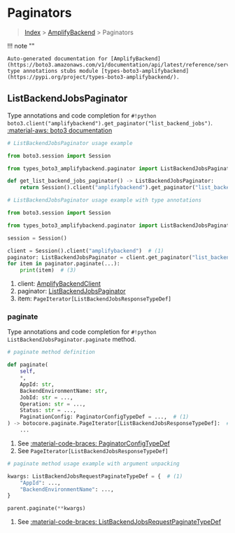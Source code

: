 # Paginators

> [Index](../README.md) > [AmplifyBackend](./README.md) > Paginators

!!! note ""

    Auto-generated documentation for [AmplifyBackend](https://boto3.amazonaws.com/v1/documentation/api/latest/reference/services/amplifybackend.html#amplifybackend)
    type annotations stubs module [types-boto3-amplifybackend](https://pypi.org/project/types-boto3-amplifybackend/).

## ListBackendJobsPaginator

Type annotations and code completion for `#!python boto3.client("amplifybackend").get_paginator("list_backend_jobs")`.
[:material-aws: boto3 documentation](https://boto3.amazonaws.com/v1/documentation/api/latest/reference/services/amplifybackend/paginator/ListBackendJobs.html#AmplifyBackend.Paginator.ListBackendJobs)

```python
# ListBackendJobsPaginator usage example

from boto3.session import Session

from types_boto3_amplifybackend.paginator import ListBackendJobsPaginator

def get_list_backend_jobs_paginator() -> ListBackendJobsPaginator:
    return Session().client("amplifybackend").get_paginator("list_backend_jobs")
```

```python
# ListBackendJobsPaginator usage example with type annotations

from boto3.session import Session

from types_boto3_amplifybackend.paginator import ListBackendJobsPaginator

session = Session()

client = Session().client("amplifybackend")  # (1)
paginator: ListBackendJobsPaginator = client.get_paginator("list_backend_jobs")  # (2)
for item in paginator.paginate(...):
    print(item)  # (3)
```

1. client: [AmplifyBackendClient](./client.md)
2. paginator: [ListBackendJobsPaginator](./paginators.md#listbackendjobspaginator)
3. item: `PageIterator[ListBackendJobsResponseTypeDef]`


### paginate

Type annotations and code completion for `#!python ListBackendJobsPaginator.paginate` method.

```python
# paginate method definition

def paginate(
    self,
    *,
    AppId: str,
    BackendEnvironmentName: str,
    JobId: str = ...,
    Operation: str = ...,
    Status: str = ...,
    PaginationConfig: PaginatorConfigTypeDef = ...,  # (1)
) -> botocore.paginate.PageIterator[ListBackendJobsResponseTypeDef]:  # (2)
    ...
```

1. See [:material-code-braces: PaginatorConfigTypeDef](./type_defs.md#paginatorconfigtypedef)
2. See `PageIterator[ListBackendJobsResponseTypeDef]`


```python
# paginate method usage example with argument unpacking

kwargs: ListBackendJobsRequestPaginateTypeDef = {  # (1)
    "AppId": ...,
    "BackendEnvironmentName": ...,
}

parent.paginate(**kwargs)
```

1. See [:material-code-braces: ListBackendJobsRequestPaginateTypeDef](./type_defs.md#listbackendjobsrequestpaginatetypedef)
